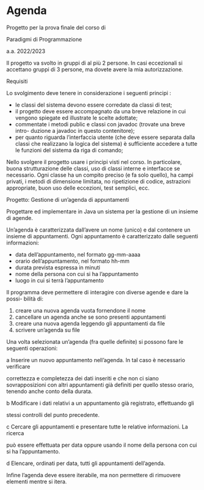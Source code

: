 # Agenda

Progetto per la prova finale del corso di

Paradigmi di Programmazione

a.a. 2022/2023

Il progetto va svolto in gruppi di al più 2 persone. In casi eccezionali si accettano gruppi di 3 persone, ma dovete avere la mia autorizzazione.

Requisiti

Lo svolgimento deve tenere in considerazione i seguenti principi :

- le classi del sistema devono essere corredate da classi di test;
- il progetto deve essere accompagnato da una breve relazione in cui vengono spiegate ed illustrate le scelte adottate;
- commentate i metodi public e classi con javadoc (trovate una breve intro- duzione a javadoc in questo contenitore);
- per quanto riguarda l’interfaccia utente (che deve essere separata dalla classi che realizzano la logica del sistema) è sufficiente accedere a tutte le funzioni del sistema da riga di comando;

Nello svolgere il progetto usare i principi visti nel corso. In particolare, buona strutturazione delle classi, uso di classi interne e interfacce se necessario. Ogni classe ha un compito preciso (e fa solo quello), ha campi privati, i metodi di dimensione limitata, no ripetizione di codice, astrazioni appropriate, buon uso delle eccezioni, test semplici, ecc.

Progetto: Gestione di un’agenda di appuntamenti

Progettare ed implementare in Java un sistema per la gestione di un insieme di agende.

Un’agenda è caratterizzata dall’avere un nome (unico) e dal contenere un insieme di appuntamenti. Ogni appuntamento è caratterizzato dalle seguenti informazioni:

- data dell’appuntamento, nel formato gg-mm-aaaa
- orario dell’appuntamento, nel formato hh-mm
- durata prevista espressa in minuti
- nome della persona con cui si ha l’appuntamento
- luogo in cui si terrà l’appuntamento

Il programma deve permettere di interagire con diverse agende e dare la possi- bilità di:

1. creare una nuova agenda vuota fornendone il nome
1. cancellare un agenda anche se sono presenti appuntamenti
3. creare una nuova agenda leggendo gli appuntamenti da file
3. scrivere un’agenda su file

Una volta selezionata un’agenda (fra quelle definite) si possono fare le seguenti operazioni:

a Inserire un nuovo appuntamento nell’agenda. In tal caso è necessario verificare

correttezza e completezza dei dati inseriti e che non ci siano sovrapposizioni con altri appuntamenti già definiti per quello stesso orario, tenendo anche conto della durata.

b Modificare i dati relativi a un appuntamento già registrato, effettuando gli

stessi controlli del punto precedente.

c Cercare gli appuntamenti e presentare tutte le relative informazioni. La ricerca

può essere effettuata per data oppure usando il nome della persona con cui si ha l’appuntamento.

d Elencare, ordinati per data, tutti gli appuntamenti dell’agenda.

Infine l’agenda deve essere iterabile, ma non permettere di rimuovere elementi mentre si itera.
